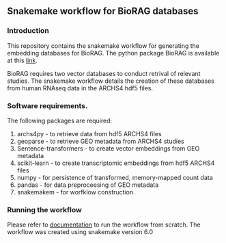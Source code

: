 
## Snakemake workflow for BioRAG databases

### Introduction

This repository contains the snakemake workflow for generating the embedding databases for BioRAG. The python package BioRAG is available at this [link](https://github.com/wlchin/bioRAG).

BioRAG requires two vector databases to conduct retrival of relevant studies. The snakemake workflow details the creation of these databases from human RNAseq data in the ARCHS4 hdf5 files.

### Software requirements.

The following packages are required:
1. archs4py - to retrieve data from hdf5 ARCHS4 files
2. geoparse - to retrieve GEO metadata from ARCHS4 studies
3. Sentence-transformers - to create vector embeddings from GEO metadata
4. scikit-learn - to create transcriptomic embeddings from hdf5 ARCHS4 files
4. numpy - for persistence of transformed, memory-mapped count data
5. pandas - for data preproceesing of GEO metadata
6. snakemakem - for worfklow construction.

### Running the workflow

Please refer to [documentation](https://snakemake.readthedocs.io/en/stable/) to run the workflow from scratch. The workflow was created using snakemake version 6.0
